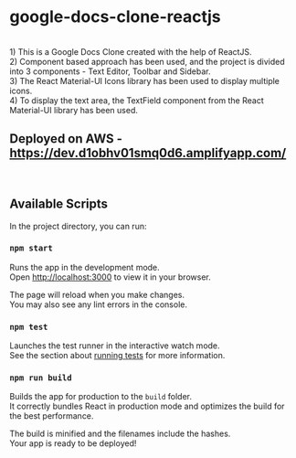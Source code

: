 # google-docs-clone-reactjs
<br>
1) This is a Google Docs Clone created with the help of ReactJS.
<br>
2) Component based approach has been used, and the project is divided into 3 components - Text Editor, Toolbar and Sidebar.
<br>
3) The React Material-UI Icons library has been used to display multiple icons.
<br>
4) To display the text area, the TextField component from the React Material-UI library has been used.
<br>

## Deployed on AWS - https://dev.d1obhv01smq0d6.amplifyapp.com/

<br>

## Available Scripts

In the project directory, you can run:

### `npm start`

Runs the app in the development mode.\
Open [http://localhost:3000](http://localhost:3000) to view it in your browser.

The page will reload when you make changes.\
You may also see any lint errors in the console.

### `npm test`

Launches the test runner in the interactive watch mode.\
See the section about [running tests](https://facebook.github.io/create-react-app/docs/running-tests) for more information.

### `npm run build`

Builds the app for production to the `build` folder.\
It correctly bundles React in production mode and optimizes the build for the best performance.

The build is minified and the filenames include the hashes.\
Your app is ready to be deployed!
